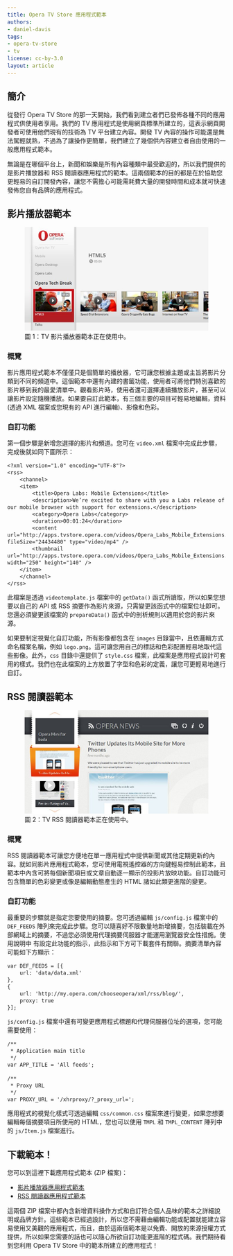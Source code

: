 ```yaml
---
title: Opera TV Store 應用程式範本
authors:
- daniel-davis
tags:
- opera-tv-store
- tv
license: cc-by-3.0
layout: article
---
```


## 簡介

從發行 Opera TV Store 的那一天開始，我們看到建立者們已發佈各種不同的應用程式供使用者享用。我們的 TV 應用程式是使用網頁標準所建立的，這表示網頁開發者可使用他們現有的技術為 TV 平台建立內容。開發 TV 內容的操作可能還是無法駕輕就熟，不過為了讓操作更簡單，我們建立了幾個供內容建立者自由使用的一般應用程式範本。

無論是在哪個平台上，新聞和娛樂是所有內容種類中最受歡迎的，所以我們提供的是影片播放器和 RSS 閱讀器應用程式的範本。這兩個範本的目的都是在於協助您更輕易的自訂開發內容，讓您不需擔心可能需耗費大量的開發時間和成本就可快速發佈您自有品牌的應用程式。

## 影片播放器範本

<figure id="figure-1">
	<img src="/articles/opera-tv-store-app-templates/video-app-template.jpg" alt="顯示 TV 影片播放器應用程式正在使用中的螢幕擷取畫面。">
	<figcaption markdown="span">圖 1：TV 影片播放器範本正在使用中。</figcaption>
</figure>

### 概覽

影片應用程式範本不僅僅只是個簡單的播放器，它可讓您根據主題或主旨將影片分類到不同的頻道中。這個範本中還有內建的書籤功能，使用者可將他們特別喜歡的影片移到我的最愛清單中。觀看影片時，使用者還可選擇連續播放影片，甚至可以讓影片設定隨機播放。如果要自訂此範本，有三個主要的項目可輕易地編輯，資料 (透過 XML 檔案或您現有的 API 進行編輯)、影像和色彩。

### 自訂功能

第一個步驟是新增您選擇的影片和頻道。您可在 `video.xml` 檔案中完成此步驟，完成後就如同下圖所示：

	<?xml version="1.0" encoding="UTF-8"?>
	<rss>
		<channel>
		<item>
			<title>Opera Labs: Mobile Extensions</title>
			<description>We’re excited to share with you a Labs release of our mobile browser with support for extensions.</description>
			<category>Opera Labs</category>
			<duration>00:01:24</duration>
			<content url="http://apps.tvstore.opera.com/videos/Opera_Labs_Mobile_Extensions.mp4" fileSize="24434480" type="video/mp4" />
			<thumbnail url="http://apps.tvstore.opera.com/videos/Opera_Labs_Mobile_Extensions.jpg" width="250" height="140" />
		</item>
		</channel>
	</rss>

此檔案是透過 `videotemplate.js` 檔案中的 `getData()` 函式所讀取，所以如果您想要以自己的 API 或 RSS 摘要作為影片來源，只需變更該函式中的檔案位址即可。您還必須變更該檔案的 `prepareData()` 函式中的剖析規則以適用於您的影片來源。

如果要制定視覺化自訂功能，所有影像都包含在 `images` 目錄當中，且依邏輯方式命名檔案名稱，例如 `logo.png`。這可讓您用自己的標誌和色彩配置輕易地取代這些影像。此外，`css` 目錄中還提供了 `style.css` 檔案，此檔案是應用程式設計可套用的樣式。我們也在此檔案的上方放置了字型和色彩的定義，讓您可更輕易地進行自訂。

## RSS 閱讀器範本

<figure id="figure-2">
	<img src="/articles/opera-tv-store-app-templates/rss-app-template.jpg" alt="顯示 TV RSS 閱讀器應用程式正在使用中的螢幕擷取畫面。">
	<figcaption markdown="span">圖 2：TV RSS 閱讀器範本正在使用中。</figcaption>
</figure>

### 概覽

RSS 閱讀器範本可讓您方便地在單一應用程式中提供新聞或其他定期更新的內容。就如同影片應用程式範本，您可使用電視遙控器的方向鍵輕易控制此範本，且範本中內含可將每個新聞項目或文章自動逐一顯示的投影片放映功能。自訂功能可包含簡單的色彩變更或像是編輯動態產生的 HTML 諸如此類更進階的變更。

### 自訂功能

最重要的步驟就是指定您要使用的摘要。您可透過編輯 `js/config.js` 檔案中的 `DEF_FEEDS` 陣列來完成此步驟。您可以隨喜好不限數量地新增摘要，包括裝載在外部網域上的摘要，不過您必須使用代理摘要伺服器才能運用瀏覽器安全性措施。使用說明中 有設定此功能的指示，此指示和下方可下載套件有關聯。摘要清單內容可能如下方顯示：

	var DEF_FEEDS = [{
		url: 'data/data.xml'
	},
	{
		url: 'http://my.opera.com/chooseopera/xml/rss/blog/',
		proxy: true
	}];

`js/config.js` 檔案中還有可變更應用程式標題和代理伺服器位址的選項，您可能需要使用：

	/**
	 * Application main title
	 */
	var APP_TITLE = 'All feeds';

	/**
	 * Proxy URL
	 */
	var PROXY_URL = '/xhrproxy/?_proxy_url=';

應用程式的視覺化樣式可透過編輯 `css/common.css` 檔案來進行變更，如果您想要編輯每個摘要項目所使用的 HTML，您也可以使用 `TMPL` 和 `TMPL_CONTENT` 陣列中的 `js/Item.js` 檔案進行。

## 下載範本！

您可以到這裡下載應用程式範本 (ZIP 檔案)：

- [影片播放器應用程式範本][3]
- [RSS 閱讀器應用程式範本][4]

[3]: http://apps.tvstore.opera.com/templates/videotemplate.zip
[4]: http://apps.tvstore.opera.com/templates/rssreader.zip

這兩個 ZIP 檔案中都內含新增資料操作方式和自訂符合個人品味的範本之詳細說明或品牌方針。這些範本已經過設計，所以您不需藉由編輯功能或配置就能建立容易使用又美觀的應用程式，而且，由於這兩個範本是以免費、開放的來源授權方式提供，所以如果您需要的話也可以隨心所欲自訂功能更進階的程式碼。我們期待看到您利用 Opera TV Store 中的範本所建立的應用程式！